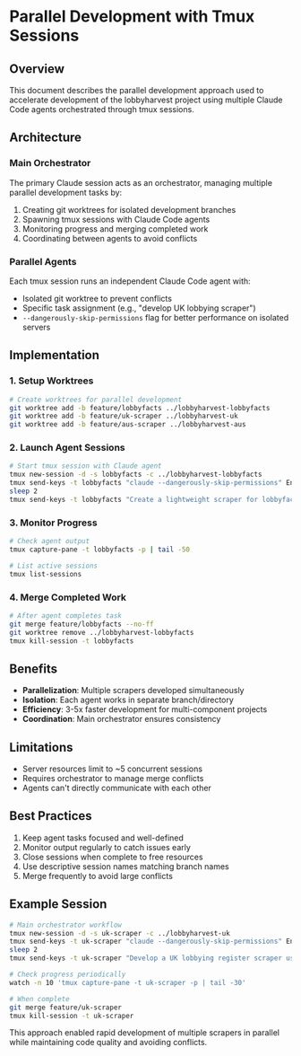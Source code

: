 # Parallel Development with Tmux Sessions

## Overview
This document describes the parallel development approach used to accelerate development of the lobbyharvest project using multiple Claude Code agents orchestrated through tmux sessions.

## Architecture

### Main Orchestrator
The primary Claude session acts as an orchestrator, managing multiple parallel development tasks by:
1. Creating git worktrees for isolated development branches
2. Spawning tmux sessions with Claude Code agents
3. Monitoring progress and merging completed work
4. Coordinating between agents to avoid conflicts

### Parallel Agents
Each tmux session runs an independent Claude Code agent with:
- Isolated git worktree to prevent conflicts
- Specific task assignment (e.g., "develop UK lobbying scraper")
- `--dangerously-skip-permissions` flag for better performance on isolated servers

## Implementation

### 1. Setup Worktrees
```bash
# Create worktrees for parallel development
git worktree add -b feature/lobbyfacts ../lobbyharvest-lobbyfacts
git worktree add -b feature/uk-scraper ../lobbyharvest-uk
git worktree add -b feature/aus-scraper ../lobbyharvest-aus
```

### 2. Launch Agent Sessions
```bash
# Start tmux session with Claude agent
tmux new-session -d -s lobbyfacts -c ../lobbyharvest-lobbyfacts
tmux send-keys -t lobbyfacts "claude --dangerously-skip-permissions" Enter
sleep 2
tmux send-keys -t lobbyfacts "Create a lightweight scraper for lobbyfacts.eu..." Enter
```

### 3. Monitor Progress
```bash
# Check agent output
tmux capture-pane -t lobbyfacts -p | tail -50

# List active sessions
tmux list-sessions
```

### 4. Merge Completed Work
```bash
# After agent completes task
git merge feature/lobbyfacts --no-ff
git worktree remove ../lobbyharvest-lobbyfacts
tmux kill-session -t lobbyfacts
```

## Benefits
- **Parallelization**: Multiple scrapers developed simultaneously
- **Isolation**: Each agent works in separate branch/directory
- **Efficiency**: 3-5x faster development for multi-component projects
- **Coordination**: Main orchestrator ensures consistency

## Limitations
- Server resources limit to ~5 concurrent sessions
- Requires orchestrator to manage merge conflicts
- Agents can't directly communicate with each other

## Best Practices
1. Keep agent tasks focused and well-defined
2. Monitor output regularly to catch issues early
3. Close sessions when complete to free resources
4. Use descriptive session names matching branch names
5. Merge frequently to avoid large conflicts

## Example Session
```bash
# Main orchestrator workflow
tmux new-session -d -s uk-scraper -c ../lobbyharvest-uk
tmux send-keys -t uk-scraper "claude --dangerously-skip-permissions" Enter
sleep 2
tmux send-keys -t uk-scraper "Develop a UK lobbying register scraper using requests and BeautifulSoup. The scraper should be in src/scrapers/uk_lobbying.py with a scrape() function that takes a firm name and returns a list of client dictionaries." Enter

# Check progress periodically
watch -n 10 'tmux capture-pane -t uk-scraper -p | tail -30'

# When complete
git merge feature/uk-scraper
tmux kill-session -t uk-scraper
```

This approach enabled rapid development of multiple scrapers in parallel while maintaining code quality and avoiding conflicts.